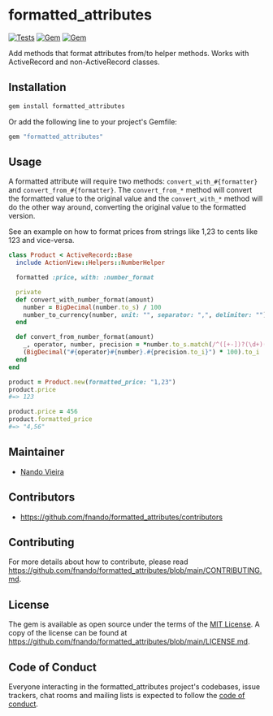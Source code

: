 # formatted_attributes

[![Tests](https://github.com/fnando/formatted_attributes/workflows/ruby-tests/badge.svg)](https://github.com/fnando/formatted_attributes)
[![Gem](https://img.shields.io/gem/v/formatted_attributes.svg)](https://rubygems.org/gems/formatted_attributes)
[![Gem](https://img.shields.io/gem/dt/formatted_attributes.svg)](https://rubygems.org/gems/formatted_attributes)

Add methods that format attributes from/to helper methods. Works with
ActiveRecord and non-ActiveRecord classes.

## Installation

```bash
gem install formatted_attributes
```

Or add the following line to your project's Gemfile:

```ruby
gem "formatted_attributes"
```

## Usage

A formatted attribute will require two methods: `convert_with_#{formatter}` and
`convert_from_#{formatter}`. The `convert_from_*` method will convert the
formatted value to the original value and the `convert_with_*` method will do
the other way around, converting the original value to the formatted version.

See an example on how to format prices from strings like 1,23 to cents like 123
and vice-versa.

```ruby
class Product < ActiveRecord::Base
  include ActionView::Helpers::NumberHelper

  formatted :price, with: :number_format

  private
  def convert_with_number_format(amount)
    number = BigDecimal(number.to_s) / 100
    number_to_currency(number, unit: "", separator: ",", delimiter: "")
  end

  def convert_from_number_format(amount)
    _, operator, number, precision = *number.to_s.match(/^([+-])?(\d+)(?:[,.](\d+))?$/)
    (BigDecimal("#{operator}#{number}.#{precision.to_i}") * 100).to_i
  end
end

product = Product.new(formatted_price: "1,23")
product.price
#=> 123

product.price = 456
product.formatted_price
#=> "4,56"
```

## Maintainer

- [Nando Vieira](https://github.com/fnando)

## Contributors

- https://github.com/fnando/formatted_attributes/contributors

## Contributing

For more details about how to contribute, please read
https://github.com/fnando/formatted_attributes/blob/main/CONTRIBUTING.md.

## License

The gem is available as open source under the terms of the
[MIT License](https://opensource.org/licenses/MIT). A copy of the license can be
found at https://github.com/fnando/formatted_attributes/blob/main/LICENSE.md.

## Code of Conduct

Everyone interacting in the formatted_attributes project's codebases, issue
trackers, chat rooms and mailing lists is expected to follow the
[code of conduct](https://github.com/fnando/formatted_attributes/blob/main/CODE_OF_CONDUCT.md).
